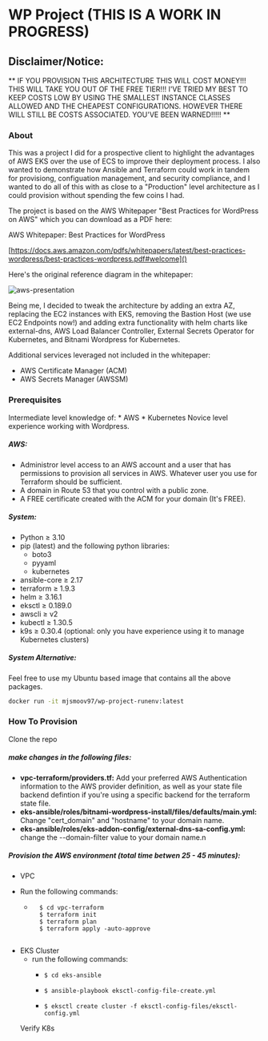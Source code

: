 # WP Project (THIS IS A WORK IN PROGRESS)

## Disclaimer/Notice:
** IF YOU PROVISION THIS ARCHITECTURE THIS WILL COST MONEY!!! THIS WILL TAKE YOU OUT OF THE FREE TIER!!! I'VE TRIED MY BEST TO KEEP COSTS LOW BY USING THE SMALLEST INSTANCE CLASSES ALLOWED AND THE CHEAPEST CONFIGURATIONS. HOWEVER THERE WILL STILL BE COSTS ASSOCIATED. YOU'VE BEEN WARNED!!!!! **

### About
This was a project I did for a prospective client to highlight the advantages of AWS EKS over the use of ECS to improve their deployment process. I also wanted to demonstrate how Ansible and Terraform could work in tandem for provisiong, configuation management, and security compliance, and I wanted to do all of this with as close to a "Production" level architecture as I could provision without spending the few coins I had.

The project is based on the AWS Whitepaper "Best Practices for WordPress on AWS" which you can download as a PDF here:

AWS Whitepaper: Best Practices for WordPress

[https://docs.aws.amazon.com/pdfs/whitepapers/latest/best-practices-wordpress/best-practices-wordpress.pdf#welcome]()

Here's the original reference diagram in the whitepaper:

![aws-presentation](https://github.com/user-attachments/assets/a4aac926-36ca-47a2-b578-1eb87f485214)


Being me, I decided to tweak the architecture by adding an extra AZ, replacing the EC2 instances with EKS, removing the Bastion Host (we use EC2 Endpoints now!) and adding extra functionality with helm charts like external-dns, AWS Load Balancer Controller, External Secrets Operator for Kubernetes, and Bitnami Wordpress for Kubernetes.

Additional services leveraged not included in the whitepaper:
* AWS Certificate Manager (ACM)
* AWS Secrets Manager (AWSSM)

### Prerequisites
Intermediate level knowledge of: 
    * AWS
    * Kubernetes
Novice level experience working with Wordpress.
    
##### **AWS:**
* Administror level access to an AWS account and a user that has permissions to provision all services in AWS. Whatever user you use for Terraform should be sufficient.
* A domain in Route 53 that you control with a public zone.
* A FREE certificate created with the ACM for your domain (It's FREE).

##### **System:**
* Python ≥ 3.10  
* pip (latest) and the following python libraries:
    * boto3
    * pyyaml
    * kubernetes
* ansible-core ≥  2.17
* terraform ≥ 1.9.3
* helm ≥ 3.16.1
* eksctl ≥ 0.189.0
* awscli ≥ v2
* kubectl ≥ 1.30.5
* k9s  ≥ 0.30.4 (optional: only you have experience using it to manage Kubernetes clusters)

##### **System Alternative:**
Feel free to use my Ubuntu based image that contains all the above packages. 
```bash
docker run -it mjsmoov97/wp-project-runenv:latest 
```
### How To Provision 
Clone the repo
##### make changes in the following files:
- **vpc-terraform/providers.tf:** Add your preferred AWS Authentication information to the AWS provider definition, as well as your state file backend defintion if you're using a specific backend for the terraform state file.
- **eks-ansible/roles/bitnami-wordpress-install/files/defaults/main.yml:**  Change "cert_domain" and "hostname" to your domain name.
- **eks-ansible/roles/eks-addon-config/external-dns-sa-config.yml:** change the --domain-filter value to your domain name.n

##### Provision the AWS environment (total time betwen 25 - 45 minutes):
- VPC
* Run the following commands:
    * ```
        $ cd vpc-terraform
        $ terraform init
        $ terraform plan
        $ terraform apply -auto-approve
	```
- EKS Cluster
    * run the following commands:
        * ```
          $ cd eks-ansible 
            ```
        * ```
          $ ansible-playbook eksctl-config-file-create.yml
          ```
        * ```
          $ eksctl create cluster -f eksctl-config-files/eksctl-config.yml
            ```
    Verify K8s









